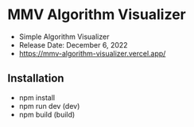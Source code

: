 # MMV Algorithm Visualizer

- Simple Algorithm Visualizer
- Release Date: December 6, 2022
- https://mmv-algorithm-visualizer.vercel.app/

## Installation

- npm install
- npm run dev (dev)
- npm build (build)
